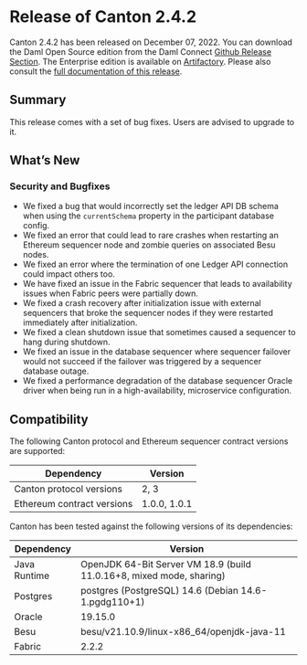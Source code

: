 # Release of Canton 2.4.2

Canton 2.4.2 has been released on December 07, 2022. You can download the Daml Open Source edition from the Daml Connect [Github Release Section](https://github.com/digital-asset/daml/releases/tag/v2.4.2). The Enterprise edition is available on [Artifactory](https://digitalasset.jfrog.io/artifactory/canton-enterprise/canton-enterprise-2.4.2.zip).
Please also consult the [full documentation of this release](https://docs.daml.com/2.4.2/canton/about.html).

## Summary

This release comes with a set of bug fixes. Users are advised to upgrade to it.

## What’s New

### Security and Bugfixes
- We fixed a bug that would incorrectly set the ledger API DB schema when using the `currentSchema` property in the participant database config.
- We fixed an error that could lead to rare crashes when restarting an Ethereum sequencer node and zombie queries on associated Besu nodes.
- We fixed an error where the termination of one Ledger API connection could impact others too.
- We have fixed an issue in the Fabric sequencer that leads to availability issues when Fabric peers were partially down.
- We fixed a crash recovery after initialization issue with external sequencers that broke the sequencer nodes if they were restarted immediately after initialization.
- We fixed a clean shutdown issue that sometimes caused a sequencer to hang during shutdown.
- We fixed an issue in the database sequencer where sequencer failover would not succeed if the failover was triggered by a sequencer database outage.
- We fixed a performance degradation of the database sequencer Oracle driver when being run in a high-availability, microservice configuration.

## Compatibility

The following Canton protocol and Ethereum sequencer contract versions are supported:

| Dependency                 | Version                    |
|----------------------------|----------------------------|
| Canton protocol versions   | 2, 3          |
| Ethereum contract versions | 1.0.0, 1.0.1 |

Canton has been tested against the following versions of its dependencies:

| Dependency                 | Version                    |
|----------------------------|----------------------------|
| Java Runtime               | OpenJDK 64-Bit Server VM 18.9 (build 11.0.16+8, mixed mode, sharing)               |
| Postgres                   | postgres (PostgreSQL) 14.6 (Debian 14.6-1.pgdg110+1)           |
| Oracle                     | 19.15.0             |
| Besu                       | besu/v21.10.9/linux-x86_64/openjdk-java-11               |
| Fabric                     | 2.2.2             |

